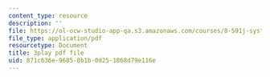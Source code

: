 ```yaml
---
content_type: resource
description: ''
file: https://ol-ocw-studio-app-qa.s3.amazonaws.com/courses/8-591j-systems-biology-fall-2014/871c636e96858b1b0d251868d79e116e_hfq1T9windg.pdf
file_type: application/pdf
resourcetype: Document
title: 3play pdf file
uid: 871c636e-9685-8b1b-0d25-1868d79e116e
---
```

